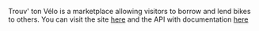 Trouv' ton Vélo is a marketplace allowing visitors to borrow and lend bikes to others. You can visit the site [here](https://trouvtonvelo.surge.sh/) and the API with documentation [here](https://trouv-ton-velo-api.onrender.com/api-docs)

